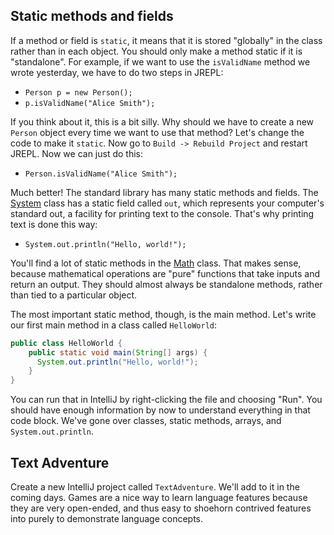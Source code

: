 ## Static methods and fields

If a method or field is `static`, it means that it is stored "globally" in the class rather than in each object. You should only make a method static if it is "standalone". For example, if we want to use the `isValidName` method we wrote yesterday, we have to do two steps in JREPL:

* `Person p = new Person();`
* `p.isValidName("Alice Smith");`

If you think about it, this is a bit silly. Why should we have to create a new `Person` object every time we want to use that method? Let's change the code to make it `static`. Now go to `Build -> Rebuild Project` and restart JREPL. Now we can just do this:

* `Person.isValidName("Alice Smith");`

Much better! The standard library has many static methods and fields. The [System](https://docs.oracle.com/javase/8/docs/api/java/lang/System.html) class has a static field called `out`, which represents your computer's standard out, a facility for printing text to the console. That's why printing text is done this way:

* `System.out.println("Hello, world!");`

You'll find a lot of static methods in the [Math](https://docs.oracle.com/javase/8/docs/api/java/lang/Math.html) class. That makes sense, because mathematical operations are "pure" functions that take inputs and return an output. They should almost always be standalone methods, rather than tied to a particular object.

The most important static method, though, is the main method. Let's write our first main method in a class called `HelloWorld`:

```java
public class HelloWorld {
    public static void main(String[] args) {
      System.out.println("Hello, world!");
    }
}
```

You can run that in IntelliJ by right-clicking the file and choosing "Run". You should have enough information by now to understand everything in that code block. We've gone over classes, static methods, arrays, and `System.out.println`.

## Text Adventure

Create a new IntelliJ project called `TextAdventure`. We'll add to it in the coming days. Games are a nice way to learn language features because they are very open-ended, and thus easy to shoehorn contrived features into purely to demonstrate language concepts.
